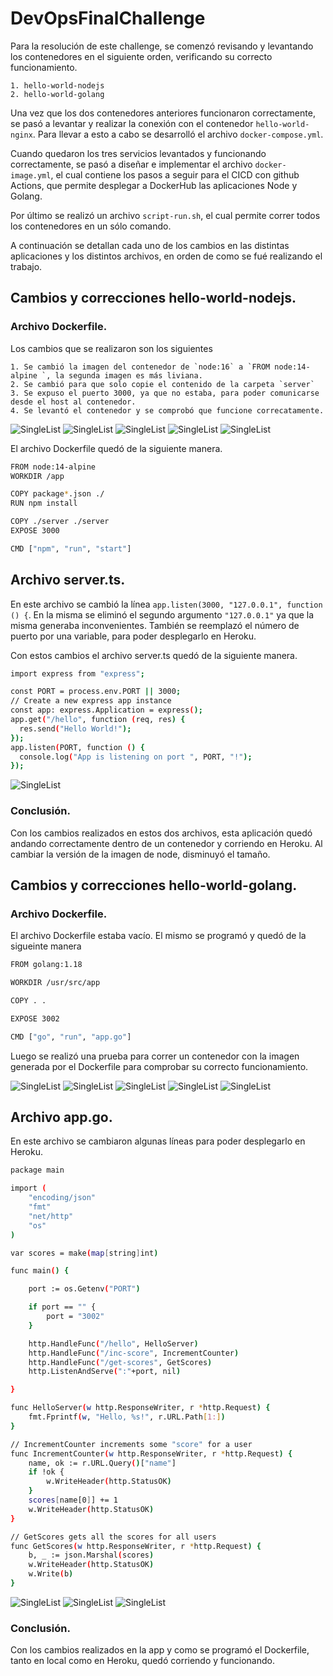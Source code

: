 # DevOpsFinalChallenge

Para la resolución de este challenge, se comenzó revisando y levantando los contenedores en el siguiente orden, verificando su correcto funcionamiento.

    1. hello-world-nodejs
    2. hello-world-golang

Una vez que los dos contenedores anteriores funcionaron correctamente, se pasó a levantar y realizar la conexión con el contenedor `hello-world-nginx`. Para llevar a esto a cabo se desarrolló el archivo `docker-compose.yml`. 

Cuando quedaron los tres servicios levantados y funcionando correctamente, se pasó a diseñar e implementar el archivo `docker-image.yml`, el cual contiene los pasos a seguir para el CICD con github Actions, que permite desplegar a DockerHub las aplicaciones Node y Golang.

Por último se realizó un archivo `script-run.sh`, el cual permite correr todos los contenedores en un sólo comando.

A continuación se detallan cada uno de los cambios en las distintas aplicaciones y los distintos archivos, en orden de como se fué realizando el trabajo.

## Cambios y correcciones hello-world-nodejs.

### Archivo Dockerfile.

Los cambios que se realizaron son los siguientes
    
    1. Se cambió la imagen del contenedor de `node:16` a `FROM node:14-alpine `, la segunda imagen es más liviana.
    2. Se cambió para que solo copie el contenido de la carpeta `server`
    3. Se expuso el puerto 3000, ya que no estaba, para poder comunicarse desde el host al contenedor.
    4. Se levantó el contenedor y se comprobó que funcione correcatamente.
    
![SingleList](./assets/hello-world-node/001_Comparacion_imagenes_node_16_14.png)
![SingleList](./assets/hello-world-node/002_contenedor_node_16.png)
![SingleList](./assets/hello-world-node/003_explorador_al_contenedor_node_16.png)
![SingleList](./assets/hello-world-node/004_Contenedor_node_levantado.png)
![SingleList](./assets/hello-world-node/005_explorador_al_contenedor_node_16.png)

El archivo Dockerfile quedó de la siguiente manera.

```bash
FROM node:14-alpine 
WORKDIR /app 

COPY package*.json ./ 
RUN npm install 

COPY ./server ./server 
EXPOSE 3000

CMD ["npm", "run", "start"]
```

## Archivo server.ts.

En este archivo se cambió la línea `app.listen(3000, "127.0.0.1", function () {`.
En la misma se eliminó el segundo argumento `"127.0.0.1"` ya que la misma generaba inconvenientes. También se reemplazó el número de puerto por una variable, para poder desplegarlo en Heroku.

Con estos cambios el archivo server.ts quedó de la siguiente manera.

```bash
import express from "express";

const PORT = process.env.PORT || 3000;
// Create a new express app instance
const app: express.Application = express();
app.get("/hello", function (req, res) {
  res.send("Hello World!");
});
app.listen(PORT, function () {
  console.log("App is listening on port ", PORT, "!");
});
```
![SingleList](./assets/hello-world-node/006_despliegue_en_heroku.png)

### Conclusión.

Con los cambios realizados en estos dos archivos, esta aplicación quedó andando correctamente dentro de un contenedor y corriendo en Heroku.
Al cambiar la versión de la imagen de node, disminuyó el tamaño.

## Cambios y correcciones hello-world-golang.

### Archivo Dockerfile.

El archivo Dockerfile estaba vacío. El mismo se programó y quedó de la sigueinte manera

```bash
FROM golang:1.18

WORKDIR /usr/src/app

COPY . .

EXPOSE 3002

CMD ["go", "run", "app.go"]
```

Luego se realizó una prueba para correr un contenedor con la imagen generada por el Dockerfile para comprobar su correcto funcionamiento.

![SingleList](./assets/hello-world-golang/001Images.png)
![SingleList](./assets/hello-world-golang/002CreacionImagen-CreacionContenedor.png)
![SingleList](./assets/hello-world-golang/003Navegador1.png)
![SingleList](./assets/hello-world-golang/004Navegador2.png)
![SingleList](./assets/hello-world-golang/005Navegador3.png)

## Archivo app.go.

En este archivo se cambiaron algunas líneas para poder desplegarlo en Heroku.

```bash
package main

import (
	"encoding/json"
	"fmt"
	"net/http"
	"os"
)

var scores = make(map[string]int)

func main() {

	port := os.Getenv("PORT")

    if port == "" {
        port = "3002"
    }

	http.HandleFunc("/hello", HelloServer)
	http.HandleFunc("/inc-score", IncrementCounter)
	http.HandleFunc("/get-scores", GetScores)
	http.ListenAndServe(":"+port, nil)

}

func HelloServer(w http.ResponseWriter, r *http.Request) {
	fmt.Fprintf(w, "Hello, %s!", r.URL.Path[1:])
}

// IncrementCounter increments some "score" for a user
func IncrementCounter(w http.ResponseWriter, r *http.Request) {
	name, ok := r.URL.Query()["name"]
	if !ok {
		w.WriteHeader(http.StatusOK)
	}
	scores[name[0]] += 1
	w.WriteHeader(http.StatusOK)
}

// GetScores gets all the scores for all users
func GetScores(w http.ResponseWriter, r *http.Request) {
	b, _ := json.Marshal(scores)
	w.WriteHeader(http.StatusOK)
	w.Write(b)
}

```
![SingleList](./assets/hello-world-golang/006Navegador1Heroku.png)
![SingleList](./assets/hello-world-golang/007Navegador2Heroku.png)
![SingleList](./assets/hello-world-golang/008Navegador3Heroku.png)

### Conclusión.

Con los cambios realizados en la app y como se programó el Dockerfile, tanto en local como en Heroku, quedó corriendo y funcionando.